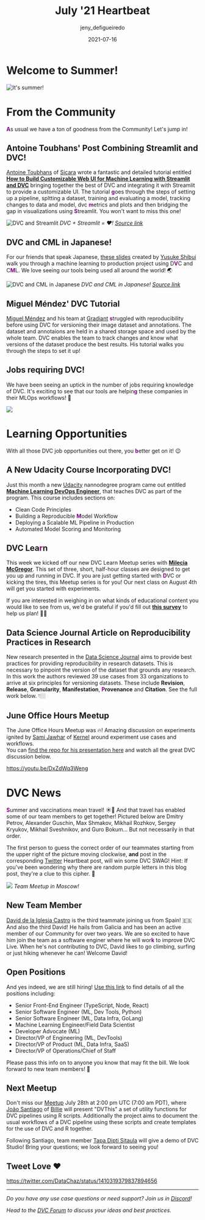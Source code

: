﻿---
title: July '21 Heartbeat
date: 2021-07-16
description: |
  Monthly updates are here! Great new tutorials from the Community, uptick in 
  jobs requiring DVC, awesome Community discussion on experiments at our June
  Meetup and a cipher. Can you figure it out?
descriptionLong: |
  This month you will find:
  - 📈 DVC + Streamlit = ❤️,
  - 🇯🇵 DVC in Japanese,
  - 📖 A new Udacity Course that includes DVC,
  - 🧑🏽‍💻 More and more jobs requiring DVC
  - 🧪 June Meetup on Experiments,
  - 🚀 New team member, a secret code and more!
picture: 2021-07-16/july21cover.png
author: jeny_defigueiredo
commentsUrl: https://discuss.dvc.org/t/july-heartbeat/825
tags:
  - Heartbeat
  - DVC
  - CML
  - Streamlit
  - Udacity
---

# Welcome to Summer!

![It's summer!](https://media.giphy.com/media/WuY9yfI89DbNu/giphy.gif)

# From the Community

<span style="color:purple">**A**</span>s usual we have a ton of goodness from
the Community! Let's jump in!

## Antoine Toubhans' Post Combining Streamlit and DVC!

[Antoine Toubhans](https://www.linkedin.com/in/antoine-toubhans-92262119/) of
[Sicara](https://www.sicara.fr/) wrote a fantastic and detailed tutorial
entitled
[**How to Build Customizable Web UI for Machine Learning with Streamlit and DVC**](https://www.sicara.ai/blog/dvc-streamlit-webui-ml)
bringing together the best of DVC and integrating it with Streamlit to provide a
customizable UI. The tutorial <span style="color:purple">**g**</span>oes through
the steps of setting up a pipeline, spltting a dataset, training and evaluating
a model, tracking changes to data and model, dvc
<span style="color:purple">**m**</span>etrics and plots and then bridging the
gap in visualizations using <span style="color:purple">**S**</span>treamlit. You
won't want to miss this one!

![DVC and Streamlit](/uploads/images/2021-07-16/streamlit2.png) _DVC + Streamlit = ♥️!
[Source link](https://www.sicara.ai/blog/dvc-streamlit-webui-ml)_

## DVC and CML in Japanese!

For our friends that speak Japanese,
[these slides](https://www.slideshare.net/yusukeshibui/testing-machine-learningdevelopment)
created by
[Yusuke Shibui](https://www.slideshare.net/yusukeshibui?utm_campaign=profiletracking&utm_medium=sssite&utm_source=ssslideview)
walk you through a machine learning to production project using
D<span style="color:purple">**V**</span>C and
C<span style="color:purple">**M**</span>L. We love seeing our tools being used
all around the world! 🌏

![DVC and CML in Japanese](/uploads/images/2021-07-16/in-japanese.png) _DVC and CML in Japanese!
[Source link](https://www.slideshare.net/yusukeshibui/testing-machine-learningdevelopment)_

## Miguel Méndez' DVC Tutorial

[Miguel Méndez](https://www.linkedin.com/in/miguel-mendez/) and his team at
[Gradiant](https://www.gradiant.org/en/)
<span style="color:purple">**s**</span>truggled with reproducibility before
using DVC for versioning their image dataset and annotations. The dataset and
annotaions are held in a shared storage space and used by the whole team. DVC
enables the team to track changes and know what versions of the dataset produce
the best results. His tutorial walks you through the steps to set it up!

<external-link
href="https://mmeendez8.github.io/2021/07/01/dvc-tutorial.html"
title="Version Control Your Dataset with DVC"
description="Miguel Méndez' tutorial on using DVC for versioning datasets and providing reproducibility"
link="https://github.io"
image="/uploads/images/2021-07-16/git-dvc.png"/>

## Jobs requiring DVC!

We have been seeing an uptick in the number of jobs requiring knowledge of DVC.
It's exciting to see that our tools are
helpin<span style="color:purple">**g**</span> these companies in their MLOps
workflows! 🎉

![](/uploads/images/2021-07-16/job-descriptions.png)

# Learning Opportunities

With all those DVC job opportunities out there, you
<span style="color:purple">**b**</span>etter get on it! 😉

## A New Udacity Course Incorporating DVC!

Just this month a new
[Udacity](https://www.udacity.com/course/machine-learning-dev-ops-engineer-nanodegree--nd0821)
nannodegree program came out entitled
[**Machine Learning DevOps Engineer**](https://www.udacity.com/course/machine-learning-dev-ops-engineer-nanodegree--nd0821),
that teaches DVC as part of the program. This course includes sections on:

- Clean Code Principles
- Building a Reproducible <span style="color:purple">**M**</span>odel Workflow
- Deploying a Scalable ML Pipeline in Production
- Automated Model Scoring and Monitoring

<external-link
href="https://www.udacity.com/course/machine-learning-dev-ops-engineer-nanodegree--nd0821"
title="Machine Learning DevOps Engineer"
description="A new nanodegree program offered by Udacity teaching DVC as part of the curriculum"
link="https://udacity.com"
image="/uploads/images/2021-07-16/udacity.png"/>

## DVC Lea<span style="color:purple">**r**</span>n

This week we kicked off our new DVC Learn Meetup series with
[**Milecia McGregor**](https://twitter.com/FlippedCoding). This set of three,
short, half-hour classes are designed to get you up and running in DVC. If you
are just getting started with <span style="color:purple">**D**</span>VC or
kicking the tires, this Meetup series is for you! Our next class on August 4th
will get you started with experiments.

If you are interested in weighing in on what kinds of educational content you
would like to see from us, we'd be grateful if you'd fill out
[**this survey**](https://docs.google.com/forms/d/e/1FAIpQLSdmwjs0ZkxDdODfZTvSwP2bVW4JAVVdxiYhQPyW5dSbsZC8qg/viewform?pli=1)
to help us plan! 🙏🏼

<external-link
href="https://www.meetup.com/DVC-Community-Virtual-Meetups/events/279447414/"
title="DVC Learn - Getting Started: Experiments"
description="The next DVC Learn Meetup taught by Melecia McGregor designed to get you started with DVC Experiments"
link="https://meetup.com"
image="/uploads/images/2021-07-16/dvc_learn.png"/>

## Data Science Journal Article on Reproducibility Practices in Research

New research presented in the
[Data Science Journal](https://datascience.codata.org/) aims to provide best
practices for providing reproducibility in research datasets. This is necessary
to pinpoint the version of the dataset that grounds any research. In this work
the authors reviewed 39 use cases from 33 organizations to arrive at six
principles for versioning datasets. These include **Revision**, **Release**,
**Granularity**, **Manifestation**,
<span style="color:purple">**P**</span>**rovenance** and **Citation**. See the
full work below. 👇🏼

<external-link
href="https://datascience.codata.org/articles/10.5334/dsj-2021-012/"
title="Versioning Data is About More Than Revisions:  A Conceptual Framework and Proposed Priniciples"
description="Authors analyze 39 use cases in 33 organziations to arrive at proposed principles when versioning data."
link="https://datascience.codata.org"
image="/uploads/images/2021-07-16/dsj.png"/>

## June Office Hours Meetup

The June Office Hours Meetup was 🔥! Amazing discussion on experiments ignited
by [Sami Jawhar](https://www.linkedin.com/in/sami-jawhar-a58b9849/) of
[Kernel](https://www.kernel.com/) around experiment use cases and workflows.  
You can
[find the repo for his presentation here](https://github.com/sjawhar/dvc-cloud-runner)
and watch all the great DVC discussion below.

https://youtu.be/DxZdWq3Weng

# DVC News

<span style="color:purple">**S**</span>ummer and vaccinations mean travel! ☀️💉
And that travel has enabled some of our team members to get together! Pictured
below are Dmitry Petrov, Alexander Guschin, Max Shmakov, Mikhail Rozhkov, Sergey
Kryukov, Mikhail Sveshnikov, and Guro Bokum... But not necessarily in that
order.

The first person to guess the correct order of our teammates starting from the
upper right of the picture moving clockwise, **and** post in the corresponding
[Twitter](https://twitter.com/DVCorg) Heartbeat post, will win some DVC SWAG!
Hint: If you've been wondering why there are random purple letters in this blog
post, they're a clue to this cipher. 🧐

![](/uploads/images/2021-07-16/team.jpg) _Team Meetup in Moscow!_

## New Team Member

[David de la Iglesia Castro](https://www.linkedin.com/in/david-de-la-iglesia-castro-b4b67b20a/)
is the third teammate joining us from Spain! 🇪🇸 And also the third David! He
hails from Galicia and has been an active member of our Community for over two
years. We are so excited to have him join the team as a software enginer where
he will wor<span style="color:purple">**k**</span> to improve DVC Live. When
he's not contributing to DVC, David likes to go climbing, surfing or just hiking
whenever he can! Welcome David!

## Open Positions

And yes indeed, we are still hiring!
[Use this link](https://www.notion.so/iterative/iterative-ai-is-hiring-852cb978129645e1906e2c9a878a4d22)
to find details of all the positions including:

- Senior Front-End Engineer (TypeScript, Node, React)
- Senior Software Engineer (ML, Dev Tools, Python)
- Senior Software Engineer (ML, Data Infra, GoLang)
- Machine Learning Engineer/Field Data Scientist
- Developer Advocate (ML)
- Director/VP of Engineering (ML, DevTools)
- Director/VP of Product (ML, Data Infra, SaaS)
- Director/VP of Operations/Chief of Staff

Please pass this info on to anyone you know that may fit the bill. We look
forward to new team members! 🎉

## Next Meetup

Don't miss our
[Meetup](https://www.meetup.com/DVC-Community-Virtual-Meetups/events/279024694/)
July 28th at 2:00 pm UTC (7:00 am PDT), where
[João Santiago](https://www.linkedin.com/in/jcpsantiago/) of
[Billie](https://www.billie.io/) will present "DVThis" a set of utility
functions for DVC pipelines using R scripts. Additionally the project aims to
document the usual workflows of a DVC pipeline using these scripts and create
templates for the use of DVC and R together.

Following Santiago, team member
[Tapa Dipti Sitaula](https://www.linkedin.com/in/tapa-dipti-sitaula/) will give
a demo of DVC Studio! Bring your questions; we look forward to seeing you!

<external-link
href="https://www.meetup.com/DVC-Community-Virtual-Meetups/events/279024694/"
title="DVThis"
description="July DVC Office Hours with João Santiago of Billie shows us how to use R with DVC, presenting DVThis and Tapa Dipti Sitaula shares a demo of DVC Studio."
link="https://meetup.com"
image="/uploads/images/2021-07-16/office-hours-meetup.png"/>

## Tweet Love ❤️

https://twitter.com/DataChaz/status/1410319379837894656

---

_Do you have any use case questions or need support? Join us in
[Discord](https://discord.com/invite/dvwXA2N)!_

_Head to the [DVC Forum](https://discuss.dvc.org/) to discuss your ideas and
best practices._
